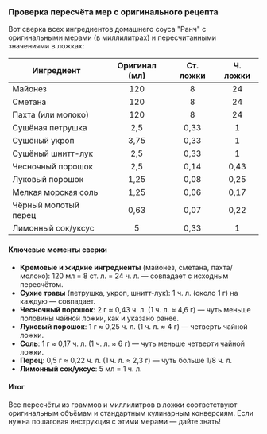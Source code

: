 
### Проверка пересчёта мер с оригинального рецепта

Вот сверка всех ингредиентов домашнего соуса "Ранч" с оригинальными мерами (в миллилитрах) и пересчитанными значениями в ложках:

| Ингредиент            | Оригинал (мл) | Ст. ложки | Ч. ложки |
|-----------------------|:-------------:|:---------:|:--------:|
| Майонез               | 120           | 8         | 24       |
| Сметана               | 120           | 8         | 24       |
| Пахта (или молоко)    | 120           | 8         | 24       |
| Сушёная петрушка      | 2,5           | 0,33      | 1        |
| Сушёный укроп         | 3,75          | 0,33      | 1        |
| Сушёный шнитт-лук     | 2,5           | 0,33      | 1        |
| Чесночный порошок     | 2,5           | 0,14      | 0,43     |
| Луковый порошок       | 1,25          | 0,08      | 0,25     |
| Мелкая морская соль   | 1,25          | 0,06      | 0,17     |
| Чёрный молотый перец  | 0,63          | 0,07      | 0,22     |
| Лимонный сок/уксус    | 5             | 0,33      | 1        |

#### Ключевые моменты сверки

- **Кремовые и жидкие ингредиенты** (майонез, сметана, пахта/молоко): 120 мл = 8 ст. л. = 24 ч. л. — совпадает с исходным пересчётом.
- **Сухие травы** (петрушка, укроп, шнитт-лук): 1 ч. л. (около 1 г) на каждую — совпадает.
- **Чесночный порошок**: 2 г ≈ 0,43 ч. л. (1 ч. л. ≈ 4,6 г) — чуть меньше половины чайной ложки, как и указано ранее.
- **Луковый порошок**: 1 г ≈ 0,25 ч. л. (1 ч. л. ≈ 4 г) — четверть чайной ложки.
- **Соль**: 1 г ≈ 0,17 ч. л. (1 ч. л. ≈ 6 г) — чуть меньше четверти чайной ложки.
- **Перец**: 0,5 г ≈ 0,22 ч. л. (1 ч. л. ≈ 2,3 г) — чуть больше 1/8 ч. л.
- **Лимонный сок/уксус**: 5 мл = 1 ч. л.

#### Итог

Все пересчёты из граммов и миллилитров в ложки соответствуют оригинальным объёмам и стандартным кулинарным конверсиям. Если нужна пошаговая инструкция с этими мерами — дайте знать!

